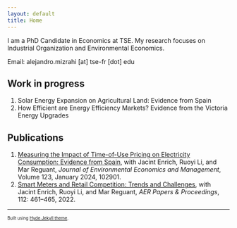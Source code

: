 ```yaml
---
layout: default
title: Home
---
```


I am a PhD Candidate in Economics at TSE. My research focuses on Industrial Organization and Environmental Economics.

Email: alejandro.mizrahi [at] tse-fr [dot] edu
 
## Work in progress
 1. Solar Energy Expansion on Agricultural Land: Evidence from Spain
 2. How Efficient are Energy Efficiency Markets? Evidence from the Victoria Energy Upgrades
 
## Publications
 1. [Measuring the Impact of Time-of-Use Pricing on Electricity Consumption: Evidence from Spain](https://www.sciencedirect.com/science/article/abs/pii/S0095069623001195), with Jacint Enrich, Ruoyi Li, and Mar Reguant, *Journal of Environmental Economics and Management*, Volume 123, January 2024, 102901.
 2. [Smart Meters and Retail Competition: Trends and Challenges](https://www.aeaweb.org/articles/pdf/doi/10.1257/pandp.20221061), with Jacint Enrich, Ruoyi Li, and Mar Reguant, *AER Papers & Proceedings*, 112: 461–465,  2022.
 
 ---
 <sup><sub>Built using [Hyde Jekyll theme](https://github.com/poole/hyde).<sub><sup>
